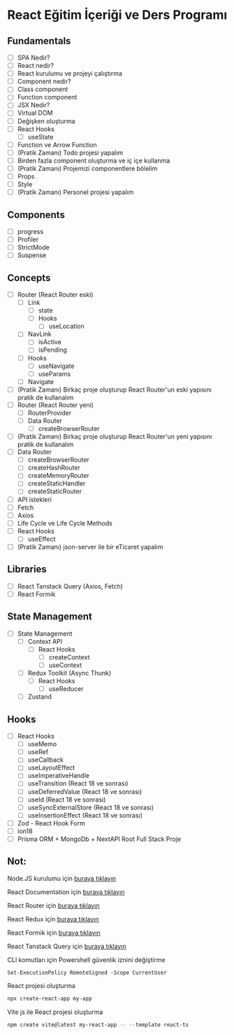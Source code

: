 # React Eğitim İçeriği ve Ders Programı

## Fundamentals
- [ ] SPA Nedir?
- [ ] React nedir?
- [ ] React kurulumu ve projeyi çalıştırma
- [ ] Component nedir?
- [ ] Class component
- [ ] Function component
- [ ] JSX Nedir?
- [ ] Virtual DOM
- [ ] Değişken oluşturma
- [ ] React Hooks
	- [ ] useState
- [ ] Function ve Arrow Function
- [ ] (Pratik Zamanı) Todo projesi yapalım
- [ ] Birden fazla component oluşturma ve iç içe kullanma
- [ ] (Pratik Zamanı) Projemizi componentlere bölelim
- [ ] Props
- [ ] Style
- [ ]  (Pratik Zamanı) Personel projesi yapalım
## Components
- [ ] progress
- [ ] Profiler
- [ ] StrictMode
- [ ] Suspense
## Concepts
- [ ] Router (React Router eski)
	- [ ] Link
		- [ ] state
		- [ ] Hooks
			- [ ] useLocation
	- [ ] NavLink
		- [ ] isActive
		- [ ] isPending
	- [ ] Hooks
		- [ ] useNavigate
		- [ ] useParams
	- [ ] Navigate
- [ ] (Pratik Zamanı) Birkaç proje oluşturup React Router'un eski yapısını pratik de kullanalım
- [ ] Router (React Router yeni)
	- [ ] RouterProvider
	- [ ] Data Router
		- [ ] createBrowserRouter
- [ ] (Pratik Zamanı) Birkaç proje oluşturup React Router'un yeni yapısını pratik de kullanalım
- [ ] Data Router
	- [ ] createBrowserRouter
	- [ ] createHashRouter
	- [ ] createMemoryRouter
	- [ ] createStaticHandler
	- [ ] createStaticRouter
- [ ] API istekleri
- [ ] Fetch
- [ ] Axios
- [ ] Life Cycle ve Life Cycle Methods
- [ ] React Hooks
	- [ ] useEffect
- [ ] (Pratik Zamanı) json-server ile bir eTicaret yapalım
## Libraries
- [ ] React Tanstack Query (Axios, Fetch)
- [ ] React Formik
## State Management
- [ ] State Management
	- [ ] Context API
		- [ ] React Hooks
			- [ ] createContext
			- [ ] useContext
	- [ ] Redux Toolkit (Async Thunk)
		- [ ] React Hooks
			- [ ] useReducer
	- [ ] Zustand
## Hooks
- [ ] React Hooks
	- [ ] useMemo
	- [ ] useRef
 	- [ ] useCallback
 	- [ ] useLayoutEffect
 	- [ ] useImperativeHandle
 	- [ ] useTransition (React 18 ve sonrası)
 	- [ ] useDeferredValue (React 18 ve sonrası)
 	- [ ] useId (React 18 ve sonrası)
 	- [ ] useSyncExternalStore (React 18 ve sonrası)
 	- [ ] useInsertionEffect (React 18 ve sonrası)

- [ ] Zod - React Hook Form
- [ ] ion18
- [ ] Prisma ORM + MongoDb + NextAPI Root Full Stack Proje

## Not: 
Node.JS kurulumu için <a href="https://nodejs.org/en" target="_blank">buraya tıklayın</a>  

React Documentation için <a href="https://tr.react.dev/" target="_blank">buraya tıklayın</a>  

React Router için <a href="https://reactrouter.com/en/main" target="_blank">buraya tıklayın</a>  

React Redux için <a href="https://react-redux.js.org/" target="_blank">buraya tıklayın</a>  

React Formik için <a href="https://formik.org/" target="_blank">buraya tıklayın</a>

React Tanstack Query için <a href="https://tanstack.com/query/latest" target="_blank">buraya tıklayın</a>

CLI komutları için Powershell güvenlik iznini değiştirme
```powershel
Set-ExecutionPolicy RemoteSigned -Scope CurrentUser
```

React projesi oluşturma
```powershell
npx create-react-app my-app
```

Vite js ile React projesi oluşturma
```powershell
npm create vite@latest my-react-app -- --template react-ts
```